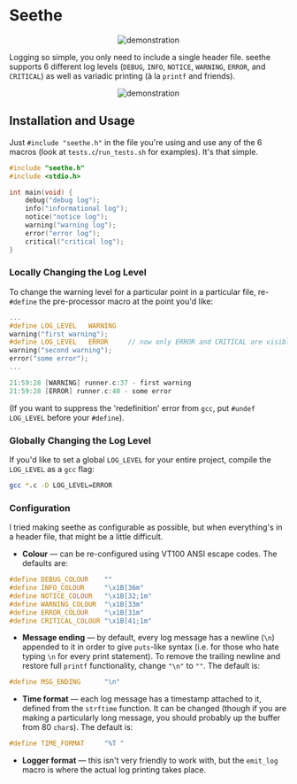 # Seethe

<p align="center">
    <img alt="demonstration" src="https://i.imgur.com/PLJjHmP.png">
</p>

Logging so simple, you only need to include a single header file. seethe supports 6 different log levels (`DEBUG`, `INFO`, `NOTICE`, `WARNING`, `ERROR`, and `CRITICAL`) as well as variadic printing (à la `printf` and friends).

<p align="center">
    <img alt="demonstration" src="https://s2.gifyu.com/images/hGbWMYo1Qn.gif">
</p>

## Installation and Usage

Just `#include "seethe.h"` in the file you're using and use any of the 6 macros (look at `tests.c`/`run_tests.sh` for examples). It's that simple.

```c
#include "seethe.h"
#include <stdio.h>

int main(void) {
    debug("debug log");
    info("informational log");
    notice("notice log");
    warning("warning log");
    error("error log");
    critical("critical log");
}
```

### Locally Changing the Log Level

To change the warning level for a particular point in a particular file, re-`#define` the pre-processor macro at the point you'd like:

```c
...
#define LOG_LEVEL   WARNING
warning("first warning");
#define LOG_LEVEL   ERROR     // now only ERROR and CRITICAL are visible
warning("second warning");
error("some error");
...
```

```c
21:59:28 [WARNING] runner.c:37 - first warning
21:59:28 [ERROR] runner.c:40 - some error
```

(If you want to suppress the 'redefinition' error from `gcc`, put `#undef LOG_LEVEL` before your `#define`).

### Globally Changing the Log Level

If you'd like to set a global `LOG_LEVEL` for your entire project, compile the `LOG_LEVEL` as a `gcc` flag:

```bash
gcc *.c -D LOG_LEVEL=ERROR
```

### Configuration

I tried making seethe as configurable as possible, but when everything's in a header file, that might be a little difficult.

- **Colour** — can be re-configured using VT100 ANSI escape codes. The defaults are:

```c
#define DEBUG_COLOUR    ""
#define INFO_COLOUR     "\x1B[36m"
#define NOTICE_COLOUR   "\x1B[32;1m"
#define WARNING_COLOUR  "\x1B[33m"
#define ERROR_COLOUR    "\x1B[31m"
#define CRITICAL_COLOUR "\x1B[41;1m"
```

- **Message ending** — by default, every log message has a newline (`\n`) appended to it in order to give `puts`-like syntax (i.e. for those who hate typing `\n` for every print statement). To remove the trailing newline and restore full `printf` functionality, change `"\n"` to `""`. The default is:

```c
#define MSG_ENDING      "\n"
```

- **Time format** — each log message has a timestamp attached to it, defined from the `strftime` function. It can be changed (though if you are making a particularly long message, you should probably up the buffer from 80 `char`s). The default is:

```c
#define TIME_FORMAT     "%T "
```

- **Logger format** — this isn't very friendly to work with, but the `emit_log` macro is where the actual log printing takes place. 